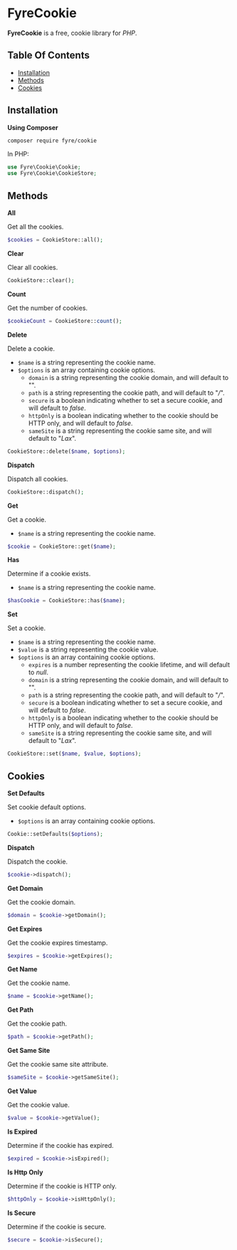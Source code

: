 # FyreCookie

**FyreCookie** is a free, cookie library for *PHP*.


## Table Of Contents
- [Installation](#installation)
- [Methods](#methods)
- [Cookies](#cookies)



## Installation

**Using Composer**

```
composer require fyre/cookie
```

In PHP:

```php
use Fyre\Cookie\Cookie;
use Fyre\Cookie\CookieStore;
```


## Methods

**All**

Get all the cookies.

```php
$cookies = CookieStore::all();
```

**Clear**

Clear all cookies.

```php
CookieStore::clear();
```

**Count**

Get the number of cookies.

```php
$cookieCount = CookieStore::count();
```

**Delete**

Delete a cookie.

- `$name` is a string representing the cookie name.
- `$options` is an array containing cookie options.
    - `domain` is a string representing the cookie domain, and will default to "".
    - `path` is a string representing the cookie path, and will default to "*/*".
    - `secure` is a boolean indicating whether to set a secure cookie, and will default to *false*.
    - `httpOnly` is a boolean indicating whether to the cookie should be HTTP only, and will default to *false*.
    - `sameSite` is a string representing the cookie same site, and will default to "*Lax*".

```php
CookieStore::delete($name, $options);
```

**Dispatch**

Dispatch all cookies.

```php
CookieStore::dispatch();
```

**Get**

Get a cookie.

- `$name` is a string representing the cookie name.

```php
$cookie = CookieStore::get($name);
```

**Has**

Determine if a cookie exists.

- `$name` is a string representing the cookie name.

```php
$hasCookie = CookieStore::has($name);
```

**Set**

Set a cookie.

- `$name` is a string representing the cookie name.
- `$value` is a string representing the cookie value.
- `$options` is an array containing cookie options.
    - `expires` is a number representing the cookie lifetime, and will default to *null*.
    - `domain` is a string representing the cookie domain, and will default to "".
    - `path` is a string representing the cookie path, and will default to "*/*".
    - `secure` is a boolean indicating whether to set a secure cookie, and will default to *false*.
    - `httpOnly` is a boolean indicating whether to the cookie should be HTTP only, and will default to *false*.
    - `sameSite` is a string representing the cookie same site, and will default to "*Lax*".

```php
CookieStore::set($name, $value, $options);
```


## Cookies

**Set Defaults**

Set cookie default options.

- `$options` is an array containing cookie options.

```php
Cookie::setDefaults($options);
```

**Dispatch**

Dispatch the cookie.

```php
$cookie->dispatch();
```

**Get Domain**

Get the cookie domain.

```php
$domain = $cookie->getDomain();
```

**Get Expires**

Get the cookie expires timestamp.

```php
$expires = $cookie->getExpires();
```

**Get Name**

Get the cookie name.

```php
$name = $cookie->getName();
```

**Get Path**

Get the cookie path.

```php
$path = $cookie->getPath();
```

**Get Same Site**

Get the cookie same site attribute.

```php
$sameSite = $cookie->getSameSite();
```

**Get Value**

Get the cookie value.

```php
$value = $cookie->getValue();
```

**Is Expired**

Determine if the cookie has expired.

```php
$expired = $cookie->isExpired();
```

**Is Http Only**

Determine if the cookie is HTTP only.

```php
$httpOnly = $cookie->isHttpOnly();
```

**Is Secure**

Determine if the cookie is secure.

```php
$secure = $cookie->isSecure();
```